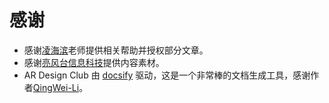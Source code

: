 # 感谢

- 感谢[凌海滨](http://www.dabi.temple.edu/~hbling/)老师提供相关帮助并授权部分文章。
- 感谢[亮风台信息科技](http://hiscene.com)提供内容素材。
- AR Design Club 由 [docsify](https://docsify.js.org/) 驱动，这是一个非常棒的文档生成工具，感谢作者[QingWei-Li](https://github.com/QingWei-Li/docsify)。
